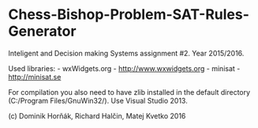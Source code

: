 # Chess-Bishop-Problem-SAT-Rules-Generator
Inteligent and Decision making Systems assignment #2. Year 2015/2016.

Used libraries: 
	- wxWidgets.org - http://www.wxwidgets.org
	- minisat - http://minisat.se

For compilation you also need to have zlib installed in the default directory (C:/Program Files/GnuWin32/). Use Visual Studio 2013.

(c) Dominik Horňák, Richard Halčin, Matej Kvetko 2016
